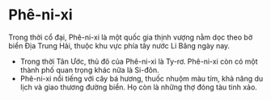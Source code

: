 # Phê-ni-xi

Trong thời cổ đại, Phê-ni-xi là một quốc gia thịnh vượng nằm dọc theo bờ biển Địa Trung Hải, thuộc khu vực phía tây nước Li Băng ngày nay. 
- Trong thời Tân Ước, thủ đô của Phê-ni-xi là Ty-rơ. Phê-ni-xi còn có một thành phố quan trọng khác nữa là Si-đôn. 
- Phê-ni-xi nổi tiếng với cây bá hương, thuốc nhuộm màu tím, khả năng du lịch và giao thương đường biển. Họ còn là những thợ đóng tàu tinh xảo.

